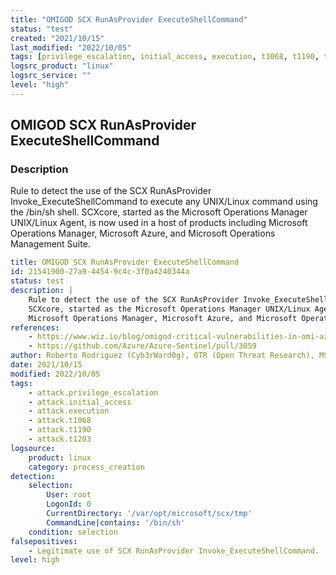 ```yaml
---
title: "OMIGOD SCX RunAsProvider ExecuteShellCommand"
status: "test"
created: "2021/10/15"
last_modified: "2022/10/05"
tags: [privilege_escalation, initial_access, execution, t1068, t1190, t1203, detection_rule]
logsrc_product: "linux"
logsrc_service: ""
level: "high"
---
```


## OMIGOD SCX RunAsProvider ExecuteShellCommand

### Description

Rule to detect the use of the SCX RunAsProvider Invoke_ExecuteShellCommand to execute any UNIX/Linux command using the /bin/sh shell.
SCXcore, started as the Microsoft Operations Manager UNIX/Linux Agent, is now used in a host of products including
Microsoft Operations Manager, Microsoft Azure, and Microsoft Operations Management Suite.


```yml
title: OMIGOD SCX RunAsProvider ExecuteShellCommand
id: 21541900-27a9-4454-9c4c-3f0a4240344a
status: test
description: |
    Rule to detect the use of the SCX RunAsProvider Invoke_ExecuteShellCommand to execute any UNIX/Linux command using the /bin/sh shell.
    SCXcore, started as the Microsoft Operations Manager UNIX/Linux Agent, is now used in a host of products including
    Microsoft Operations Manager, Microsoft Azure, and Microsoft Operations Management Suite.
references:
    - https://www.wiz.io/blog/omigod-critical-vulnerabilities-in-omi-azure
    - https://github.com/Azure/Azure-Sentinel/pull/3059
author: Roberto Rodriguez (Cyb3rWard0g), OTR (Open Threat Research), MSTIC
date: 2021/10/15
modified: 2022/10/05
tags:
    - attack.privilege_escalation
    - attack.initial_access
    - attack.execution
    - attack.t1068
    - attack.t1190
    - attack.t1203
logsource:
    product: linux
    category: process_creation
detection:
    selection:
        User: root
        LogonId: 0
        CurrentDirectory: '/var/opt/microsoft/scx/tmp'
        CommandLine|contains: '/bin/sh'
    condition: selection
falsepositives:
    - Legitimate use of SCX RunAsProvider Invoke_ExecuteShellCommand.
level: high

```
